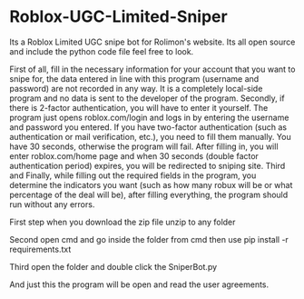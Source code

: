 # Roblox-UGC-Limited-Sniper
Its a Roblox Limited UGC snipe bot for Rolimon's website. Its all open source and include the python code file feel free to look.

First of all, fill in the necessary information for your account that you want to snipe for, the data entered in line with this program (username and password) are not recorded in any way. It is a completely local-side program and no data is sent to the developer of the program. Secondly, if there is 2-factor authentication, you will have to enter it yourself. The program just opens roblox.com/login and logs in by entering the username and password you entered. If you have two-factor authentication (such as authentication or mail verification, etc.), you need to fill them manually. You have 30 seconds, otherwise the program will fail. After filling in, you will enter roblox.com/home page and when 30 seconds (double factor authentication period) expires, you will be redirected to sniping site. Third and Finally, while filling out the required fields in the program, you determine the indicators you want (such as how many robux will be or what percentage of the deal will be), after filling everything, the program should run without any errors.

First step when you download the zip file unzip to any folder

Second open cmd and go inside the folder from cmd then use pip install -r requirements.txt

Third open the folder and double click the SniperBot.py

And just this the program will be open and read the user agreements.
